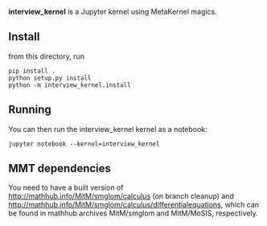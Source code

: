 **interview_kernel** is a Jupyter kernel using MetaKernel magics.

## Install

from this directory, run 
```shell
pip install .
python setup.py install
python -m interview_kernel.install
```

## Running

You can then run the interview_kernel kernel as a notebook:

```shell
jupyter notebook --kernel=interview_kernel
```

## MMT dependencies

You need to have a built version of http://mathhub.info/MitM/smglom/calculus (on branch cleanup) 
and http://mathhub.info/MitM/smglom/calculus/differentialequations, which 
can be found in mathhub archives MitM/smglom and MitM/MoSIS, respectively.